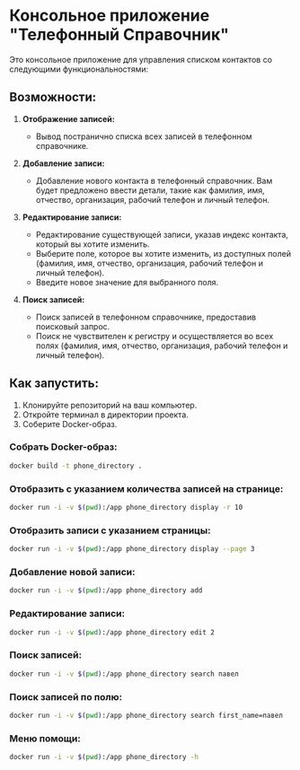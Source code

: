 # Консольное приложение "Телефонный Справочник"

Это консольное приложение для управления списком контактов со следующими функциональностями:

## Возможности:

1. **Отображение записей:**
   - Вывод постранично списка всех записей в телефонном справочнике.

2. **Добавление записи:**
   - Добавление нового контакта в телефонный справочник. Вам будет предложено ввести детали, такие как фамилия, имя, отчество, организация, рабочий телефон и личный телефон.

3. **Редактирование записи:**
   - Редактирование существующей записи, указав индекс контакта, который вы хотите изменить.
   - Выберите поле, которое вы хотите изменить, из доступных полей (фамилия, имя, отчество, организация, рабочий телефон и личный телефон).
   - Введите новое значение для выбранного поля.

4. **Поиск записей:**
   - Поиск записей в телефонном справочнике, предоставив поисковый запрос.
   - Поиск не чувствителен к регистру и осуществляется во всех полях (фамилия, имя, отчество, организация, рабочий телефон и личный телефон).

## Как запустить:

1. Клонируйте репозиторий на ваш компьютер.
2. Откройте терминал в директории проекта.
3. Соберите Docker-образ.

### Собрать Docker-образ:

```bash
docker build -t phone_directory .
```

### Отобразить с указанием количества записей на странице:

```bash
docker run -i -v $(pwd):/app phone_directory display -r 10
```

### Отобразить записи с указанием страницы:

```bash
docker run -i -v $(pwd):/app phone_directory display --page 3
```

### Добавление новой записи:

```bash
docker run -i -v $(pwd):/app phone_directory add
```

### Редактирование записи:

```bash
docker run -i -v $(pwd):/app phone_directory edit 2
```

### Поиск записей:

```bash
docker run -i -v $(pwd):/app phone_directory search павел
```

### Поиск записей по полю:

```bash
docker run -i -v $(pwd):/app phone_directory search first_name=павел
```

### Меню помощи:

```bash
docker run -i -v $(pwd):/app phone_directory -h
```